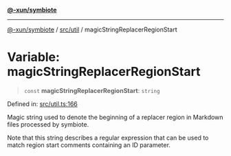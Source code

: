 [**@-xun/symbiote**](../../../README.md)

***

[@-xun/symbiote](../../../README.md) / [src/util](../README.md) / magicStringReplacerRegionStart

# Variable: magicStringReplacerRegionStart

> `const` **magicStringReplacerRegionStart**: `string`

Defined in: [src/util.ts:166](https://github.com/Xunnamius/symbiote/blob/7b8ca545f93c3e9d22b693c6c58dbb29604867ff/src/util.ts#L166)

Magic string used to denote the beginning of a replacer region in Markdown
files processed by symbiote.

Note that this string describes a regular expression that can be used to
match region start comments containing an ID parameter.
